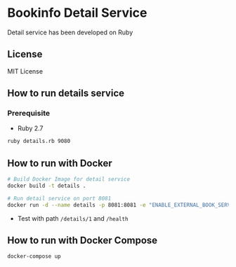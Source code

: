 # Bookinfo Detail Service

Detail service has been developed on Ruby

## License

MIT License

## How to run details service

### Prerequisite

* Ruby 2.7

```bash
ruby details.rb 9080
```

## How to run with Docker
```bash
# Build Docker Image for detail service
docker build -t details .

# Run detail service on port 8081
docker run -d --name details -p 8081:8081 -e "ENABLE_EXTERNAL_BOOK_SERVICE=true" details
```
* Test with path `/details/1` and `/health`

## How to run with Docker Compose
```bash
docker-compose up
```
